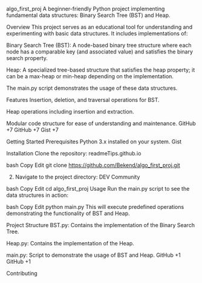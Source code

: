 algo_first_proj
A beginner-friendly Python project implementing fundamental data structures: Binary Search Tree (BST) and Heap.

Overview
This project serves as an educational tool for understanding and experimenting with basic data structures. It includes implementations of:

Binary Search Tree (BST): A node-based binary tree structure where each node has a comparable key (and associated value) and satisfies the binary search property.

Heap: A specialized tree-based structure that satisfies the heap property; it can be a max-heap or min-heap depending on the implementation.

The main.py script demonstrates the usage of these data structures.

Features
Insertion, deletion, and traversal operations for BST.

Heap operations including insertion and extraction.

Modular code structure for ease of understanding and maintenance.
GitHub
+7
GitHub
+7
Gist
+7

Getting Started
Prerequisites
Python 3.x installed on your system.
Gist

Installation
Clone the repository:
readmeTips.github.io

bash
Copy
Edit
git clone https://github.com/Bekend/algo_first_proj.git

2. Navigate to the project directory:
DEV Community

bash
Copy
Edit
cd algo_first_proj
Usage
Run the main.py script to see the data structures in action:

bash
Copy
Edit
python main.py
This will execute predefined operations demonstrating the functionality of BST and Heap.

Project Structure
BST.py: Contains the implementation of the Binary Search Tree.

Heap.py: Contains the implementation of the Heap.

main.py: Script to demonstrate the usage of BST and Heap.
GitHub
+1
GitHub
+1

Contributing
